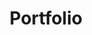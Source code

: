 ---
layout: category
taxonomy: Portfolio
title: Portfolio
permalink: "/Portfolio/"
author_profile: false
---